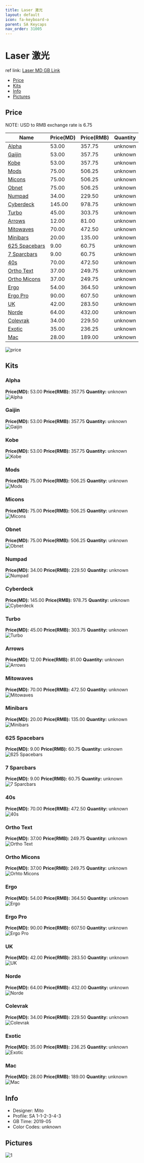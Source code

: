```yaml
---
title: Laser 激光
layout: default
icon: fa-keyboard-o
parent: SA Keycaps
nav_order: 31005
---
```


# Laser 激光

ref link: [Laser MD GB Link](https://drop.com/buy/drop-mito-sa-laser-custom-keycap-set)

* [Price](#price)
* [Kits](#kits)
* [Info](#info)
* [Pictures](#pictures)


## Price  
NOTE: USD to RMB exchange rate is 6.75

| Name          | Price(MD)    |  Price(RMB) | Quantity |
| ------------- | ------------ |  ---------- | -------- |
|[Alpha](#alpha)|53.00|357.75|unknown|
|[Gaijin](#gaijin)|53.00|357.75|unknown|
|[Kobe](#kobe)|53.00|357.75|unknown|
|[Mods](#mods)|75.00|506.25|unknown|
|[Micons](#micons)|75.00|506.25|unknown|
|[Obnet](#obnet)|75.00|506.25|unknown|
|[Numpad](#numpad)|34.00|229.50|unknown|
|[Cyberdeck](#cyberdeck)|145.00|978.75|unknown|
|[Turbo](#turbo)|45.00|303.75|unknown|
|[Arrows](#arrows)|12.00|81.00|unknown|
|[Mitowaves](#mitowaves)|70.00|472.50|unknown|
|[Minibars](#minibars)|20.00|135.00|unknown|
|[625 Spacebars](#625-spacebars)|9.00|60.75|unknown|
|[7 Sparcbars](#7-sparcbars)|9.00|60.75|unknown|
|[40s](#40s)|70.00|472.50|unknown|
|[Ortho Text](#ortho-text)|37.00|249.75|unknown|
|[Ortho Micons](#ortho-micons)|37.00|249.75|unknown|
|[Ergo](#ergo)|54.00|364.50|unknown|
|[Ergo Pro](#ergo-pro)|90.00|607.50|unknown|
|[UK](#uk)|42.00|283.50|unknown|
|[Norde](#norde)|64.00|432.00|unknown|
|[Colevrak](#colevrak)|34.00|229.50|unknown|
|[Exotic](#exotic)|35.00|236.25|unknown|
|[Mac](#mac)|28.00|189.00|unknown|

<img src="{{ 'assets/images/sa-keycaps/laser/price.jpg' | relative_url }}" alt="price" class="image featured">


## Kits
### Alpha
**Price(MD):** 53.00    **Price(RMB):** 357.75    **Quantity:** unknown  
<img src="{{ 'assets/images/sa-keycaps/laser/kits_pics/alphas.jpg' | relative_url }}" alt="Alpha" class="image featured">

### Gaijin
**Price(MD):** 53.00    **Price(RMB):** 357.75    **Quantity:** unknown  
<img src="{{ 'assets/images/sa-keycaps/laser/kits_pics/gaijin.jpg' | relative_url }}" alt="Gaijin" class="image featured">

### Kobe
**Price(MD):** 53.00    **Price(RMB):** 357.75    **Quantity:** unknown  
<img src="{{ 'assets/images/sa-keycaps/laser/kits_pics/kobe.jpg' | relative_url }}" alt="Kobe" class="image featured">

### Mods
**Price(MD):** 75.00    **Price(RMB):** 506.25    **Quantity:** unknown  
<img src="{{ 'assets/images/sa-keycaps/laser/kits_pics/mods.jpg' | relative_url }}" alt="Mods" class="image featured">

### Micons
**Price(MD):** 75.00    **Price(RMB):** 506.25    **Quantity:** unknown  
<img src="{{ 'assets/images/sa-keycaps/laser/kits_pics/micons.jpg' | relative_url }}" alt="Micons" class="image featured">

### Obnet
**Price(MD):** 75.00    **Price(RMB):** 506.25    **Quantity:** unknown  
<img src="{{ 'assets/images/sa-keycaps/laser/kits_pics/obnet.jpg' | relative_url }}" alt="Obnet" class="image featured">

### Numpad
**Price(MD):** 34.00    **Price(RMB):** 229.50    **Quantity:** unknown  
<img src="{{ 'assets/images/sa-keycaps/laser/kits_pics/numpad.jpg' | relative_url }}" alt="Numpad" class="image featured">

### Cyberdeck
**Price(MD):** 145.00    **Price(RMB):** 978.75    **Quantity:** unknown  
<img src="{{ 'assets/images/sa-keycaps/laser/kits_pics/cyberdeck.jpg' | relative_url }}" alt="Cyberdeck" class="image featured">

### Turbo
**Price(MD):** 45.00    **Price(RMB):** 303.75    **Quantity:** unknown  
<img src="{{ 'assets/images/sa-keycaps/laser/kits_pics/turbo.jpg' | relative_url }}" alt="Turbo" class="image featured">

### Arrows
**Price(MD):** 12.00    **Price(RMB):** 81.00    **Quantity:** unknown  
<img src="{{ 'assets/images/sa-keycaps/laser/kits_pics/arrows.jpg' | relative_url }}" alt="Arrows" class="image featured">

### Mitowaves
**Price(MD):** 70.00    **Price(RMB):** 472.50    **Quantity:** unknown  
<img src="{{ 'assets/images/sa-keycaps/laser/kits_pics/mitowaves.jpg' | relative_url }}" alt="Mitowaves" class="image featured">

### Minibars
**Price(MD):** 20.00    **Price(RMB):** 135.00    **Quantity:** unknown  
<img src="{{ 'assets/images/sa-keycaps/laser/kits_pics/minibars.jpg' | relative_url }}" alt="Minibars" class="image featured">

### 625 Spacebars
**Price(MD):** 9.00    **Price(RMB):** 60.75    **Quantity:** unknown  
<img src="{{ 'assets/images/sa-keycaps/laser/kits_pics/625-spacebars.jpg' | relative_url }}" alt="625 Spacebars" class="image featured">

### 7 Sparcbars
**Price(MD):** 9.00    **Price(RMB):** 60.75    **Quantity:** unknown  
<img src="{{ 'assets/images/sa-keycaps/laser/kits_pics/700-sparcbars.png' | relative_url }}" alt="7 Sparcbars" class="image featured">

### 40s
**Price(MD):** 70.00    **Price(RMB):** 472.50    **Quantity:** unknown  
<img src="{{ 'assets/images/sa-keycaps/laser/kits_pics/40s.jpg' | relative_url }}" alt="40s" class="image featured">

### Ortho Text
**Price(MD):** 37.00    **Price(RMB):** 249.75    **Quantity:** unknown  
<img src="{{ 'assets/images/sa-keycaps/laser/kits_pics/ortho-text.jpg' | relative_url }}" alt="Ortho Text" class="image featured">

### Ortho Micons
**Price(MD):** 37.00    **Price(RMB):** 249.75    **Quantity:** unknown  
<img src="{{ 'assets/images/sa-keycaps/laser/kits_pics/orhto-micons.png' | relative_url }}" alt="Orhto Micons" class="image featured">

### Ergo
**Price(MD):** 54.00    **Price(RMB):** 364.50    **Quantity:** unknown  
<img src="{{ 'assets/images/sa-keycaps/laser/kits_pics/ergo.jpg' | relative_url }}" alt="Ergo" class="image featured">

### Ergo Pro
**Price(MD):** 90.00    **Price(RMB):** 607.50    **Quantity:** unknown  
<img src="{{ 'assets/images/sa-keycaps/laser/kits_pics/ergo-pro.jpg' | relative_url }}" alt="Ergo Pro" class="image featured">

### UK
**Price(MD):** 42.00    **Price(RMB):** 283.50    **Quantity:** unknown  
<img src="{{ 'assets/images/sa-keycaps/laser/kits_pics/uk.jpg' | relative_url }}" alt="UK" class="image featured">

### Norde
**Price(MD):** 64.00    **Price(RMB):** 432.00    **Quantity:** unknown  
<img src="{{ 'assets/images/sa-keycaps/laser/kits_pics/norde.jpg' | relative_url }}" alt="Norde" class="image featured">

### Colevrak
**Price(MD):** 34.00    **Price(RMB):** 229.50    **Quantity:** unknown  
<img src="{{ 'assets/images/sa-keycaps/laser/kits_pics/colevrak.jpg' | relative_url }}" alt="Colevrak" class="image featured">

### Exotic
**Price(MD):** 35.00    **Price(RMB):** 236.25    **Quantity:** unknown  
<img src="{{ 'assets/images/sa-keycaps/laser/kits_pics/exotic.jpg' | relative_url }}" alt="Exotic" class="image featured">

### Mac
**Price(MD):** 28.00    **Price(RMB):** 189.00    **Quantity:** unknown  
<img src="{{ 'assets/images/sa-keycaps/laser/kits_pics/mac.jpg' | relative_url }}" alt="Mac" class="image featured">


## Info
* Designer: Mito
* Profile: SA 1-1-2-3-4-3
* GB Time: 2019-05
* Color Codes: unknown  


## Pictures
<img src="{{ 'assets/images/sa-keycaps/laser/rendering_pics/1.jpg' | relative_url }}" alt="1" class="image featured">
